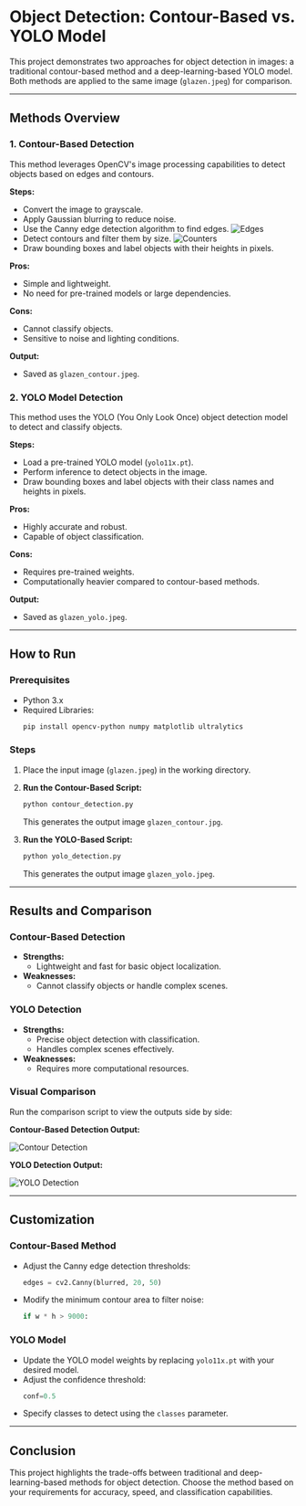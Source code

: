 # Object Detection: Contour-Based vs. YOLO Model

This project demonstrates two approaches for object detection in images: a traditional contour-based method and a deep-learning-based YOLO model. Both methods are applied to the same image (`glazen.jpeg`) for comparison.

---

## Methods Overview

### 1. **Contour-Based Detection**
This method leverages OpenCV's image processing capabilities to detect objects based on edges and contours.

**Steps:**
- Convert the image to grayscale.
- Apply Gaussian blurring to reduce noise.
- Use the Canny edge detection algorithm to find edges.
  ![Edges](glazen_edges.jpg)
- Detect contours and filter them by size.
  ![Counters](glazen_contours.jpg)
- Draw bounding boxes and label objects with their heights in pixels.

**Pros:**
- Simple and lightweight.
- No need for pre-trained models or large dependencies.

**Cons:**
- Cannot classify objects.
- Sensitive to noise and lighting conditions.

**Output:**
- Saved as `glazen_contour.jpeg`.

### 2. **YOLO Model Detection**
This method uses the YOLO (You Only Look Once) object detection model to detect and classify objects.

**Steps:**
- Load a pre-trained YOLO model (`yolo11x.pt`).
- Perform inference to detect objects in the image.
- Draw bounding boxes and label objects with their class names and heights in pixels.

**Pros:**
- Highly accurate and robust.
- Capable of object classification.

**Cons:**
- Requires pre-trained weights.
- Computationally heavier compared to contour-based methods.

**Output:**
- Saved as `glazen_yolo.jpeg`.

---

## How to Run

### Prerequisites
- Python 3.x
- Required Libraries:
  ```bash
  pip install opencv-python numpy matplotlib ultralytics
  ```

### Steps

1. Place the input image (`glazen.jpeg`) in the working directory.

2. **Run the Contour-Based Script:**
   ```bash
   python contour_detection.py
   ```
   This generates the output image `glazen_contour.jpg`.

3. **Run the YOLO-Based Script:**
   ```bash
   python yolo_detection.py
   ```
   This generates the output image `glazen_yolo.jpeg`.

---

## Results and Comparison

### Contour-Based Detection
- **Strengths:**
  - Lightweight and fast for basic object localization.
- **Weaknesses:**
  - Cannot classify objects or handle complex scenes.

### YOLO Detection
- **Strengths:**
  - Precise object detection with classification.
  - Handles complex scenes effectively.
- **Weaknesses:**
  - Requires more computational resources.

### Visual Comparison
Run the comparison script to view the outputs side by side:

**Contour-Based Detection Output:**

![Contour Detection](glazen_contour.jpg)

**YOLO Detection Output:**

![YOLO Detection](glazen_yolo.jpeg)

---

## Customization

### Contour-Based Method
- Adjust the Canny edge detection thresholds:
  ```python
  edges = cv2.Canny(blurred, 20, 50)
  ```
- Modify the minimum contour area to filter noise:
  ```python
  if w * h > 9000:
  ```

### YOLO Model
- Update the YOLO model weights by replacing `yolo11x.pt` with your desired model.
- Adjust the confidence threshold:
  ```python
  conf=0.5
  ```
- Specify classes to detect using the `classes` parameter.

---

## Conclusion
This project highlights the trade-offs between traditional and deep-learning-based methods for object detection. Choose the method based on your requirements for accuracy, speed, and classification capabilities.
